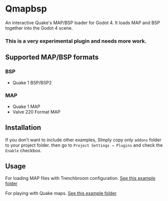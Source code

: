 # Qmapbsp
An interactive Quake's MAP/BSP loader for Godot 4. It loads MAP and BSP together into the Godot 4 scene.

### This is a very experimental plugin and needs more work.

## Supported MAP/BSP formats
### BSP
- Quake 1 BSP/BSP2
### MAP
- Quake 1 MAP
- Valve 220 Format MAP

## Installation
If you don't want to include other examples, SImply copy only `addons` folder to your project folder. then go to `Project Settings → Plugins` and check the `Enable` checkbox.

## Usage
For loading MAP files with Trenchbroom configuration. [See this example folder](https://github.com/gongpha/gdQmapbsp/tree/master/trenchbroom_example)

For playing with Quake maps. [See this example folder](https://github.com/gongpha/gdQmapbsp/tree/master/quake1_example)
